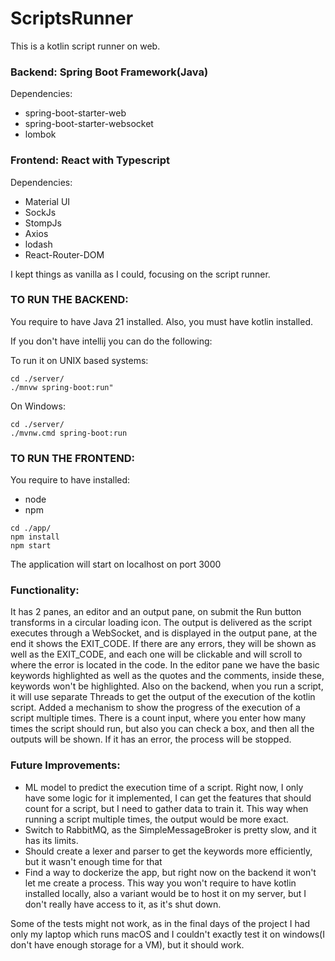 # ScriptsRunner

This is a kotlin script runner on web.

### Backend: Spring Boot Framework(Java)
Dependencies:
+ spring-boot-starter-web
+ spring-boot-starter-websocket
+ lombok

### Frontend: React with Typescript
Dependencies:
+ Material UI
+ SockJs
+ StompJs
+ Axios
+ lodash
+ React-Router-DOM

I kept things as vanilla as I could, focusing on the script runner.

### TO RUN THE BACKEND:
You require to have Java 21 installed.
Also, you must have kotlin installed.

If you don't have intellij you can do the following:

To run it on UNIX based systems:
```
cd ./server/
./mnvw spring-boot:run"
```
On Windows:
```
cd ./server/
./mvnw.cmd spring-boot:run
```

### TO RUN THE FRONTEND:
You require to have installed:
+ node
+ npm

```
cd ./app/
npm install
npm start
```

The application will start on localhost on port 3000


### Functionality:

It has 2 panes, an editor and an output pane, on submit the Run button transforms in a circular loading
icon. The output is delivered as the script executes through a WebSocket, and is displayed in the output
pane, at the end it shows the EXIT_CODE. If there are any errors, they will be shown as well as the EXIT_CODE, 
and each one will be clickable and will scroll to where the error is located in the code. In the editor pane
we have the basic keywords highlighted as well as the quotes and the comments, inside these, keywords
won't be highlighted. Also on the backend, when you run a script, it will use separate Threads to 
get the output of the execution of the kotlin script. Added a mechanism to show the progress of the 
execution of a script multiple times. There is a count input, where you enter how many times the script should
run, but also you can check a box, and then all the outputs will be shown. If it has an error, the process
will be stopped.

### Future Improvements:

+ ML model to predict the execution time of a script. Right now, I only have some logic for it implemented,
I can get the features that should count for a script, but I need to gather data to train it. This way
when running a script multiple times, the output would be more exact.
+ Switch to RabbitMQ, as the SimpleMessageBroker is pretty slow, and it has its limits.
+ Should create a lexer and parser to get the keywords more efficiently, but it wasn't enough time for that
+ Find a way to dockerize the app, but right now on the backend it won't let me create a process. This
way you won't require to have kotlin installed locally, also a variant would be to host it on my 
server, but I don't really have access to it, as it's shut down.


Some of the tests might not work, as in the final days of the project I had only my laptop which runs 
macOS and I couldn't exactly test it on windows(I don't have enough storage for a VM), but it should work.